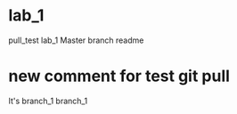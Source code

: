 # lab_1
pull_test
lab_1
Master branch readme

new comment for test git pull
=======
It's branch_1 
 branch_1
